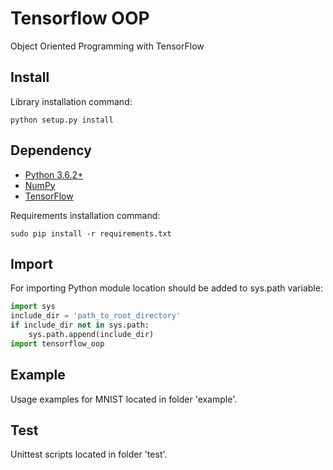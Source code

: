 # Tensorflow OOP
Object Oriented Programming with TensorFlow

## Install
Library installation command:
```
python setup.py install
```

## Dependency
* [Python 3.6.2+](https://www.python.org/downloads/release/python-362)
* [NumPy](https://github.com/numpy/numpy)
* [TensorFlow](https://github.com/tensorflow/tensorflow)

Requirements installation command:
```
sudo pip install -r requirements.txt
```

## Import
For importing Python module location should be added to sys.path variable:
```python
import sys
include_dir = 'path_to_root_directory'
if include_dir not in sys.path:
    sys.path.append(include_dir)
import tensorflow_oop
```

## Example
Usage examples for MNIST located in folder 'example'.

## Test
Unittest scripts located in folder 'test'.
